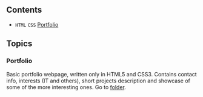 ## Contents
* `HTML` `CSS` [Portfolio](#Portfolio)

## Topics
### Portfolio
Basic portfolio webpage, written only in HTML5 and CSS3. Contains contact info, interests (IT and others), short projects description and showcase of some of the more interesting ones. Go to [folder](Portfolio).
